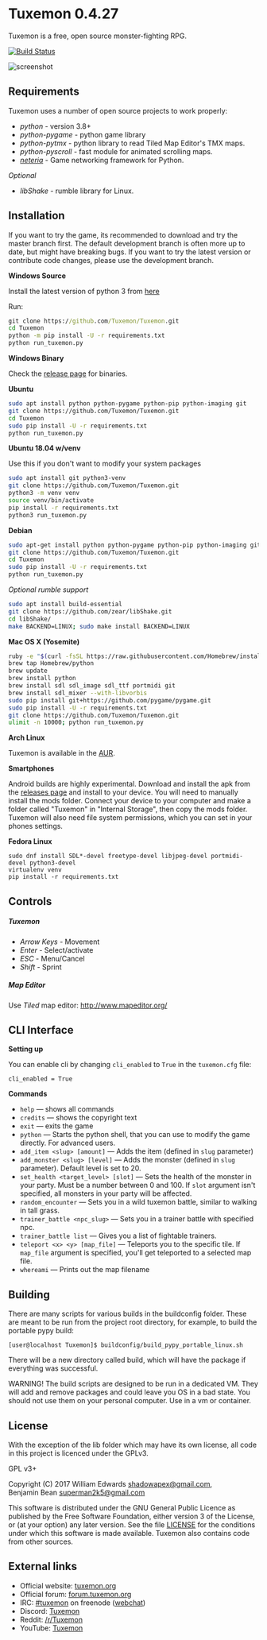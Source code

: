 Tuxemon 0.4.27
==============

Tuxemon is a free, open source monster-fighting RPG.

[![Build Status](https://travis-ci.org/Tuxemon/Tuxemon.svg?branch=development)](https://travis-ci.org/Tuxemon/Tuxemon)

![screenshot](https://www.tuxemon.org/images/featurette-01.png)

Requirements
------------

Tuxemon uses a number of open source projects to work properly:

* *python* - version 3.8+
* *python-pygame* - python game library
* *python-pytmx* - python library to read Tiled Map Editor's TMX maps.
* *python-pyscroll* - fast module for animated scrolling maps.
* *[neteria](https://github.com/ShadowBlip/Neteria)* - Game networking framework for Python.

*Optional*

* *libShake* - rumble library for Linux.

Installation
------------

If you want to try the game, its recommended to download and try the master branch
first. The default development branch is often more up to date, but might have
breaking bugs. If you want to try the latest version or contribute code changes,
please use the development branch.


**Windows Source**

Install the latest version of python 3 from [here](https://www.python.org/downloads/)

Run:

```cmd
git clone https://github.com/Tuxemon/Tuxemon.git
cd Tuxemon
python -m pip install -U -r requirements.txt
python run_tuxemon.py
```

**Windows Binary**

Check the [release page](https://github.com/Tuxemon/Tuxemon/releases) for binaries.

**Ubuntu**

```sh
sudo apt install python python-pygame python-pip python-imaging git
git clone https://github.com/Tuxemon/Tuxemon.git
cd Tuxemon
sudo pip install -U -r requirements.txt
python run_tuxemon.py
```

**Ubuntu 18.04 w/venv**

Use this if you don't want to modify your system packages
```sh
sudo apt install git python3-venv
git clone https://github.com/Tuxemon/Tuxemon.git
python3 -m venv venv
source venv/bin/activate
pip install -r requirements.txt
python3 run_tuxemon.py
```

**Debian**

```sh
sudo apt-get install python python-pygame python-pip python-imaging git
git clone https://github.com/Tuxemon/Tuxemon.git
cd Tuxemon
sudo pip install -U -r requirements.txt
python run_tuxemon.py
```

*Optional rumble support*

```sh
sudo apt install build-essential
git clone https://github.com/zear/libShake.git
cd libShake/
make BACKEND=LINUX; sudo make install BACKEND=LINUX
```

**Mac OS X (Yosemite)**

```sh
ruby -e "$(curl -fsSL https://raw.githubusercontent.com/Homebrew/install/master/install)"
brew tap Homebrew/python
brew update
brew install python
brew install sdl sdl_image sdl_ttf portmidi git
brew install sdl_mixer --with-libvorbis
sudo pip install git+https://github.com/pygame/pygame.git
sudo pip install -U -r requirements.txt 
git clone https://github.com/Tuxemon/Tuxemon.git
ulimit -n 10000; python run_tuxemon.py
```

**Arch Linux**

Tuxemon is available in the [AUR](https://aur.archlinux.org/packages/tuxemon-git/).

**Smartphones**

Android builds are highly experimental.  Download and install the apk from the 
[releases page](https://github.com/Tuxemon/Tuxemon/releases) and install to your
device.  You will need to manually install the mods folder.  Connect your device
to your computer and make a folder called "Tuxemon" in "Internal Storage", then
copy the mods folder.  Tuxemon will also need file system permissions, which you
can set in your phones settings.

**Fedora Linux**

```
sudo dnf install SDL*-devel freetype-devel libjpeg-devel portmidi-devel python3-devel
virtualenv venv
pip install -r requirements.txt
```


Controls
--------

##### Tuxemon
* *Arrow Keys* - Movement
* *Enter* - Select/activate
* *ESC* - Menu/Cancel
* *Shift* - Sprint

##### Map Editor

Use *Tiled* map editor: http://www.mapeditor.org/

CLI Interface
--------------
**Setting up**

You can enable cli by changing `cli_enabled` to `True` in the `tuxemon.cfg` file:
```
cli_enabled = True
```

**Commands**

 - `help` — shows all commands
 - `credits` — shows the copyright text
 - `exit` — exits the game
 - `python` — Starts the python shell, that you can use to modify the game directly. For advanced users.
 - `add_item <slug> [amount]` — Adds the item (defined in `slug` parameter)
 - `add_monster <slug> [level]` — Adds the monster (defined in `slug` parameter). Default level is set to 20.
 - `set_health <target_level> [slot]` — Sets the health of the monster in your party. Must be a number between 0 and 100. If `slot` argument isn't specified, all monsters in your party will be affected.
 - `random_encounter` — Sets you in a wild tuxemon battle, similar to walking in tall grass.
 - `trainer_battle <npc_slug>` — Sets you in a trainer battle with specified npc.
 - `trainer_battle list` — Gives you a list of fightable trainers.
 - `teleport <x> <y> [map_file]` — Teleports you to the specific tile. If `map_file` argument is specified, you'll get teleported to a selected map file.
 - `whereami` — Prints out the map filename

Building
--------

There are many scripts for various builds in the buildconfig folder.  These
are meant to be run from the project root directory, for example, to build
the portable pypy build:
```
[user@localhost Tuxemon]$ buildconfig/build_pypy_portable_linux.sh
```
There will be a new directory called build, which will have the package if
everything was successful.

WARNING!  The build scripts are designed to be run in a dedicated VM.  They
will add and remove packages and could leave you OS in a bad state.  You
should not use them on your personal computer.  Use in a vm or container.


License
-------

With the exception of the lib folder which may have
its own license, all code in this project is licenced
under the GPLv3.

GPL v3+

Copyright (C) 2017 William Edwards <shadowapex@gmail.com>,     
Benjamin Bean <superman2k5@gmail.com>

This software is distributed under the GNU General Public Licence as published
by the Free Software Foundation, either version 3 of the License, or (at your
option) any later version.  See the file [LICENSE](LICENSE) for the conditions
under which this software is made available.  Tuxemon also contains code from
other sources.

External links
--------------

* Official website: [tuxemon.org](https://www.tuxemon.org)
* Official forum: [forum.tuxemon.org](https://forum.tuxemon.org/)
* IRC: [#tuxemon](ircs://chat.freenode.net/#tuxemon) on freenode ([webchat](https://webchat.freenode.net/?channels=%23tuxemon))
* Discord: [Tuxemon](https://discord.gg/3ZffZwz)
* Reddit: [/r/Tuxemon](https://www.reddit.com/r/tuxemon)
* YouTube: [Tuxemon](https://www.youtube.com/channel/UC6BJ6H7dB2Dpb8wzcYhDU3w)
